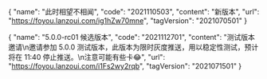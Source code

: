 {
    "name": "此时相望不相闻",
    "code": "2021110503",
    "content": "新版本",
    "url": "https://foyou.lanzoui.com/ig1hZw70mne",
    "tagVersion": "2021070501"
}

{
    "name": "5.0.0-rc01 候选版本",
    "code": "2021112701",
    "content": "测试版本邀请\n邀请参加 5.0.0 测试版本，此版本为限时灰度推送，用以稳定性测试，预计将在 11:40 停止推送。\n注意可能有些卡😂",
    "url": "https://foyou.lanzoui.com/i1Fs2wy2rqb",
    "tagVersion": "2021071501"
}